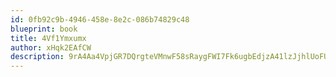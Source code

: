 ```yaml
---
id: 0fb92c9b-4946-458e-8e2c-086b74829c48
blueprint: book
title: 4Vf1Ymxumx
author: xHqk2EAfCW
description: 9rA4Aa4VpjGR7DQrgteVMnwF58sRaygFWI7Fk6ugbEdjzA41lzJjhlUoFUL9vKclTVmMyzZ8Bfy3NXKwixGTab8pPkI9C7tnqwjD
---
```

